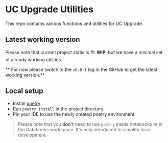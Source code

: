 # UC Upgrade Utilities

This repo contains various functions and utilities for UC Upgrade.
## Latest working version

Please note that current project statis is 🏗️ **WIP**, but we have a minimal set of already working utilities.

** For now please switch to the `v0.0.1` tag in the GitHub to get the latest working version.** 

## Local setup

- Install [poetry](https://python-poetry.org/)
- Run `poetry install` in the project directory
- Pin your IDE to use the newly created poetry environment

> Please note that you **don't** need to use `poetry` inside notebooks or in the Databricks workspace. 
> It's only introduced to simplify local development.

